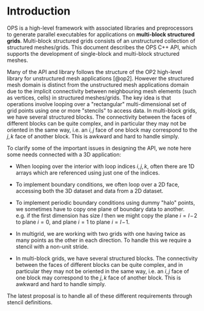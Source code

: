 # Introduction

OPS is a high-level framework with associated libraries and
preprocessors to generate parallel executables for applications on
**multi-block structured grids**. Multi-block structured grids consists
of an unstructured collection of structured meshes/grids. This document
describes the OPS C++ API, which supports the development of
single-block and multi-block structured meshes.

Many of the API and library follows the structure of the OP2 high-level
library for unstructured mesh applications [@op2]. However the
structured mesh domain is distinct from the unstructured mesh
applications domain due to the implicit connectivity between
neighbouring mesh elements (such as vertices, cells) in structured
meshes/grids. The key idea is that operations involve looping over a
"rectangular" multi-dimensional set of grid points using one or more
"stencils" to access data. In multi-block grids, we have several
structured blocks. The connectivity between the faces of different
blocks can be quite complex, and in particular they may not be oriented
in the same way, i.e. an $i,j$ face of one block may correspond to the
$j,k$ face of another block. This is awkward and hard to handle simply.

To clarify some of the important issues in designing the API, we note
here some needs connected with a 3D application:

-   When looping over the interior with loop indices $i,j,k$, often
    there are 1D arrays which are referenced using just one of the
    indices.

-   To implement boundary conditions, we often loop over a 2D face,
    accessing both the 3D dataset and data from a 2D dataset.

-   To implement periodic boundary conditions using dummy "halo" points,
    we sometimes have to copy one plane of boundary data to another.
    e.g. if the first dimension has size $I$ then we might copy the
    plane $i=I\!-\!2$ to plane $i=0$, and plane $i=1$ to plane
    $i=I\!-\!1$.

-   In multigrid, we are working with two grids with one having twice as
    many points as the other in each direction. To handle this we
    require a stencil with a non-unit stride.

-   In multi-block grids, we have several structured blocks. The
    connectivity between the faces of different blocks can be quite
    complex, and in particular they may not be oriented in the same way,
    i.e. an $i,j$ face of one block may correspond to the $j,k$ face of
    another block. This is awkward and hard to handle simply.

The latest proposal is to handle all of these different requirements
through stencil definitions.